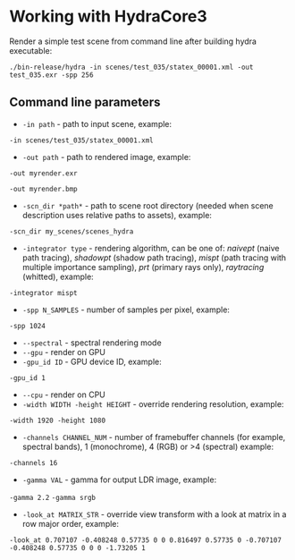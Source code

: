 # Working with HydraCore3

Render a simple test scene from command line after building hydra executable:

`./bin-release/hydra -in scenes/test_035/statex_00001.xml -out test_035.exr -spp 256`

## Command line parameters
* `-in path` - path to input scene, example:

`-in scenes/test_035/statex_00001.xml`

* `-out path` - path to rendered image, example:

`-out myrender.exr`

`-out myrender.bmp`
* `-scn_dir *path*` - path to scene root directory (needed when scene description uses relative paths to assets), example:

`-scn_dir my_scenes/scenes_hydra`

* `-integrator type` - rendering algorithm, can be one of: *naivept* (naive path tracing), *shadowpt* (shadow path tracing), *mispt* (path tracing with multiple importance sampling), *prt* (primary rays only), *raytracing* (whitted), example:

`-integrator mispt`

* `-spp N_SAMPLES` - number of samples per pixel, example:

`-spp 1024`

* `--spectral` - spectral rendering mode
* `--gpu` - render on GPU
* `-gpu_id ID` - GPU device ID, example:

`-gpu_id 1`

* `--cpu` - render on CPU
* `-width WIDTH -height HEIGHT` - override rendering resolution, example:

`-width 1920 -height 1080`

* `-channels CHANNEL_NUM` - number of framebuffer channels (for example, spectral bands), 1 (monochrome), 4 (RGB) or >4 (spectral) example:

`-channels 16`

* `-gamma VAL` - gamma for output LDR image, example:

`-gamma 2.2`
`-gamma srgb`

* `-look_at MATRIX_STR` - override view transform with a look at matrix in a row major order, example:

`-look_at 0.707107 -0.408248 0.57735 0 0 0.816497 0.57735 0 -0.707107 -0.408248 0.57735 0 0 0 -1.73205 1`

